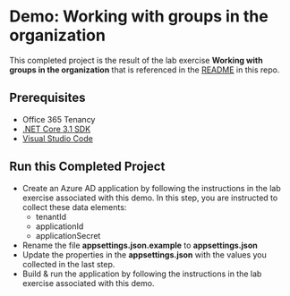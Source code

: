 # Demo: Working with groups in the organization

This completed project is the result of the lab exercise **Working with groups in the organization** that is referenced in the [README](../../README.md) in this repo.

## Prerequisites

- Office 365 Tenancy
- [.NET Core 3.1 SDK](https://dotnet.microsoft.com/download)
- [Visual Studio Code](https://code.visualstudio.com/)

## Run this Completed Project

- Create an Azure AD application by following the instructions in the lab exercise associated with this demo. In this step, you are instructed to collect these data elements:
  - tenantId
  - applicationId
  - applicationSecret
- Rename the file **appsettings.json.example** to **appsettings.json**
- Update the properties in the **appsettings.json** with the values you collected in the last step.
- Build & run the application by following the instructions in the lab exercise associated with this demo.
